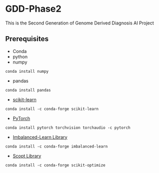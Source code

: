 # GDD-Phase2
This is the Second Generation of Genome Derived Diagnosis AI Project



## Prerequisites
* Conda
* python
* numpy
```
conda install numpy
```
* pandas
```
conda install pandas
```
* [scikit-learn](https://scikit-learn.org/stable/index.html)
```
conda install -c conda-forge scikit-learn
```

* [PyTorch](https://pytorch.org/)
```
conda install pytorch torchvision torchaudio -c pytorch
```
* [Imbalanced-Learn Library](https://imbalanced-learn.org/stable/index.html)
```
conda install -c conda-forge imbalanced-learn
```
* [Scopt Library](https://scikit-optimize.github.io/stable/index.html)
```
conda install -c conda-forge scikit-optimize
```
